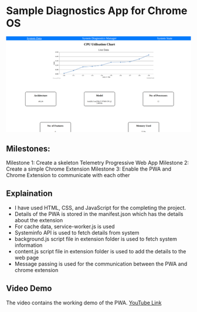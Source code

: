 # Sample Diagnostics App for Chrome OS
![workingDemo](src/workingDemo.png)

## Milestones:
Milestone 1: Create a skeleton Telemetry Progressive Web App 
Milestone 2: Create a simple Chrome Extension
Milestone 3: Enable the PWA and Chrome Extension to communicate with each other

## Explaination
- I have used HTML, CSS, and JavaScript for the completing the project. 
- Details of the PWA is stored in the manifest.json which has the details about the extension
- For cache data, service-worker.js is used
- Systeminfo API is used to fetch details from system
- background.js script file in extension folder is used to fetch system information
- content.js script file in extension folder is used to add the details to the web page
- Message passing is used for the communication between the PWA and chrome extension

## Video Demo
The video contains the working demo of the PWA.
[YouTube Link](https://youtu.be/uzX7XGUo9As)

